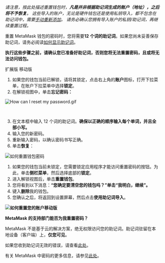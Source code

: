 *请注意，按此处描述重置钱包时，**凡是并非根据助记词生成的账户（地址），之后将不予恢复**。 这些导入的账户，无论是硬件钱包还是使用私钥导入，都不包含在助记词中，需要[手动重新添加](https://support.metamask.io/hc/en-us/articles/360015489271)。 请务必确认您拥有导入账户的私钥/助记词，再继续重置过程。*


重置 MetaMask 钱包的密码时，您将需要**12 个词的助记词**。如果您尚未妥善保存助记词，请务必阅读[如何显示助记词](https://support.metamask.io/hc/en-us/articles/360015290032)。


**执行这些步骤之前，请确认您已准备好助记词，否则您将无法重置密码，且或将无法访问钱包。**




扩展版 移动版


1. 如果您的钱包当前已解锁，请将其锁定，点击右上角的**账户**图标，打开下拉菜单，在账户下拉菜单中选择**锁定**。
2. 在解锁视图中，单击**忘记密码：**


![How can I reset my password.gif](https://support.metamask.io/hc/article_attachments/9305089663131/How_can_I_reset_my_password.gif)


 


3. 在文本框中输入 12 个词的助记词。**确保以正确的顺序输入每个单词，并且全部小写。**
4. 输入您的新密码。
5. 重新输入密码，以确认密码书写正确。
6. 单击**恢复**：


![如何重置钱包密码](https://support.metamask.io/hc/article_attachments/9305249766555/How_to_reset_wallet_2.1_password.png)




1. 如果您的钱包当前未锁定，您需要锁定应用程序才能访问重置密码的按钮。为此，单击**侧栏菜单**，然后选择底部的**锁定**。
2. 进入解锁视图后，单击**重置钱包**。
3. 您将看到以下消息：**“您确定要清空您的钱包吗？”**单击**“我明白，继续”。**
4. 键入**删除**我的钱包。
5. 您确认之后，将返回到设置屏幕，然后点击**使用助记词导入**。


**![如何重置您的账户移动版](https://support.metamask.io/hc/article_attachments/9305458244379/How_to_reset_your_account_mobile.gif)**




**MetaMask 的支持部门能否为我重置密码？**


MetaMask 不是基于云的解决方案，绝无权限访问您的助记词。助记词驻留在本地设备（客户端）上，**仅您可见**。


如果您收到助记词无效的错误，请查看[此处](https://support.metamask.io/hc/en-us/articles/360053014611-How-to-fix-Invalid-Seed-Phrase-error)。


有关 MetaMask 中密码的更多信息，请参见[此处](https://support.metamask.io/hc/en-us/articles/4405451730331)。


 

